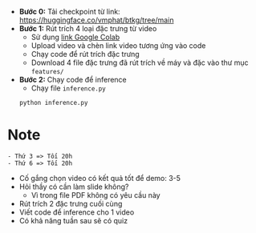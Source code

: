 - **Bước 0:** Tải checkpoint từ link: https://huggingface.co/vmphat/btkg/tree/main
- **Bước 1:** Rút trích 4 loại đặc trưng từ video
  - Sử dụng [link Google Colab](https://colab.research.google.com/drive/1ML7sVxsNlMsqnkxnV6HjdLcwihrRJ_P8#scrollTo=qu4nMmfvimX-)
  - Upload video và chèn link video tương ứng vào code
  - Chạy code để rút trích đặc trưng
  - Download 4 file đặc trưng đã rút trích về máy và đặc vào thư mục `features/`
- **Bước 2:** Chạy code để inference
  - Chạy file `inference.py`
  ```bash
  python inference.py
  ```

# Note

```
- Thứ 3 => Tối 20h
- Thứ 6 => Tối 20h
```

- Cố gắng chọn video có kết quả tốt để demo: 3-5
- Hỏi thầy có cần làm slide không?
  - Vì trong file PDF không có yêu cầu này
- Rút trích 2 đặc trưng cuối cùng
- Viết code để inference cho 1 video
- Có khả năng tuần sau sẽ có quiz
